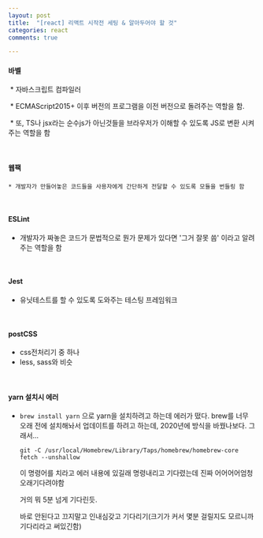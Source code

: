 ```yaml
---
layout: post
title:  "[react] 리액트 시작전 세팅 & 알아두어야 할 것"
categories: react 
comments: true

---
```




#### 바벨 

​	* 자바스크립트 컴파일러

​	* ECMAScript2015+ 이후 버전의 프로그램을 이전 버전으로 돌려주는 역할을 함. 

​	* 또, TS나 jsx라는 순수js가 아닌것들을 브라우저가 이해할 수 있도록 JS로 변환 시켜주는 역할을 함

<br>

#### 웹팩

	* 개발자가 만들어놓은 코드들을 사용자에게 간단하게 전달할 수 있도록 모듈을 번들링 함

<br>

#### ESLint

* 개발자가 짜놓은 코드가 문법적으로 뭔가 문제가 있다면 '그거 잘못 씀' 이라고 알려주는 역할을 함

<br>

#### Jest

* 유닛테스트를 할 수 있도록 도와주는 테스팅 프레임워크

<br>

#### postCSS

* css전처리기 중 하나
* less, sass와 비슷

<br>

#### yarn 설치시 에러

* `brew install yarn` 으로 yarn을 설치하려고 하는데 에러가 떴다. brew를 너무 오래 전에 설치해놔서 업데이트를 하려고 하는데, 2020년에 방식을 바꿨나보다. 그래서...

  ~~~
  git -C /usr/local/Homebrew/Library/Taps/homebrew/homebrew-core fetch --unshallow
  ~~~

  이 명령어를 치라고 에러 내용에 있길래 명령내리고 기다렸는데 진짜 어어어어엄청 오래기다려야함

  거의 뭐 5분 넘게 기다린듯.

  바로 안된다고 끄지말고 인내심갖고 기다리기(크기가 커서 몇분 걸릴지도 모르니까 기다리라고 써있긴함)

<br>

<br>





